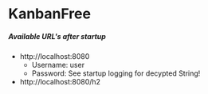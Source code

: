 # KanbanFree
##### Available URL's after startup
- http://localhost:8080
  - Username: user
  - Password: See startup logging for decypted String!
- http://localhost:8080/h2

